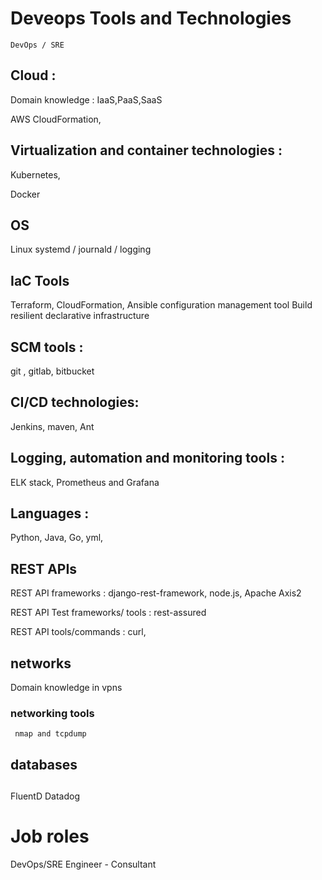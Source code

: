 
# Deveops Tools and Technologies

    DevOps / SRE
    
## Cloud :
Domain knowledge : IaaS,PaaS,SaaS

AWS 
CloudFormation,

## Virtualization and container technologies :
  Kubernetes, 
  
  Docker

## OS
 Linux 
 systemd / journald / logging

## IaC Tools
  
  Terraform, CloudFormation,  Ansible
  configuration management tool
  Build resilient declarative infrastructure 

## SCM tools :
   git , gitlab, bitbucket

## CI/CD technologies:
Jenkins, maven, Ant

## Logging, automation and monitoring tools :
   ELK stack, Prometheus and Grafana

## Languages : 
Python, Java, Go, yml, 

## REST APIs

REST API frameworks :  django-rest-framework, node.js, Apache Axis2

REST API Test frameworks/ tools : rest-assured

REST API tools/commands :  curl,

## networks
Domain knowledge in vpns

### networking tools
     nmap and tcpdump
     
     
## databases


## 
FluentD
Datadog


# Job roles

DevOps/SRE Engineer - Consultant 


